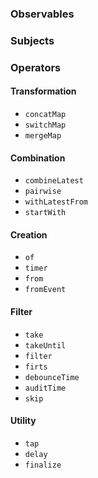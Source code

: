 ### Observables
### Subjects
### Operators
#### Transformation
- `concatMap`
- `switchMap`
- `mergeMap`

#### Combination
- `combineLatest`
- `pairwise`
- `withLatestFrom`
- `startWith`

#### Creation
- `of`
- `timer`
- `from`
- `fromEvent`

#### Filter
- `take`
- `takeUntil`
- `filter`
- `firts`
- `debounceTime`
- `auditTime`
- `skip`

#### Utility
- `tap`
- `delay`
- `finalize`
